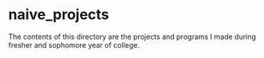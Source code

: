 # naive_projects

The contents of this directory are the projects and programs I made during fresher and sophomore year of college.
